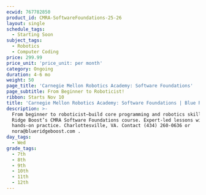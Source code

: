 ```yaml
---
ecwid: 767782850
product_id: CMRA-SoftwareFoundations-25-26
layout: single
schedule_tags:
  - Starting Soon
subject_tags:
  - Robotics
  - Computer Coding
price: 299.99
price_unit: 'price_unit: per month'
category: Ongoing
duration: 4-6 mo
weight: 50
page_title: 'Carnegie Mellon Robotics Academy: Software Foundations'
page_subtitle: From Beginner to Roboticist!
ribbon: Starts Nov 10
title: 'Carnegie Mellon Robotics Academy: Software Foundations | Blue Ridge Boost'
description: >-
  From beginner to roboticist—build core programming and robotics skills in Blue
  Ridge Boost’s CMRA Software Foundations course. Expert-led lessons with
  hands-on practice. Charlottesville, VA. Contact (434) 260-0636 or
  nora@blueridgeboost.com .
day_tags:
  - Wed
grade_tags:
  - 7th
  - 8th
  - 9th
  - 10th
  - 11th
  - 12th
---
```


